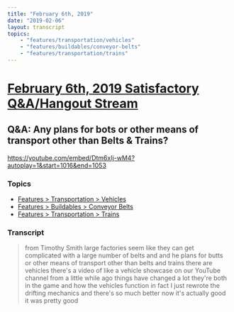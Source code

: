 ```yaml
---
title: "February 6th, 2019"
date: "2019-02-06"
layout: transcript
topics: 
    - "features/transportation/vehicles"
    - "features/buildables/conveyor-belts"
    - "features/transportation/trains"
---
```

# [February 6th, 2019 Satisfactory Q&A/Hangout Stream](../2019-02-06.md)
## Q&A: Any plans for bots or other means of transport other than Belts & Trains?
https://youtube.com/embed/Dtm6xIj-wM4?autoplay=1&start=1016&end=1053
### Topics
* [Features > Transportation > Vehicles](../topics/features/transportation/vehicles.md)
* [Features > Buildables > Conveyor Belts](../topics/features/buildables/conveyor-belts.md)
* [Features > Transportation > Trains](../topics/features/transportation/trains.md)

### Transcript

> from Timothy Smith large factories seem
> like they can get complicated with a
> large number of belts and and he plans
> for butts or other means of transport
> other than belts and trains there are
> vehicles there's a video of like a
> vehicle showcase on our YouTube channel
> from a little while ago things have
> changed a lot they're both in the game
> and how the vehicles function in fact I
> just rewrote the drifting mechanics and
> there's so much better now
> it's actually good it was pretty good

